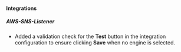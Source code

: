 
#### Integrations

##### AWS-SNS-Listener

- Added a validation check for the **Test** button in the integration configuration to ensure clicking **Save** when no engine is selected.
